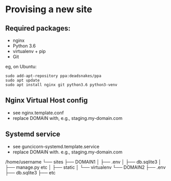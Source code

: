 Provising a new site
====================

## Required packages:

* nginx
* Python 3.6
* virtualenv + pip
* Git

eg, on Ubuntu:

    sudo add-apt-repository ppa:deadsnakes/ppa
    sudo apt update
    sudo apt install nginx git python3.6 python3-venv

## Nginx Virtual Host config

* see nginx.template.conf
* replace DOMAIN with, e.g., staging.my-domain.com

## Systemd service

* see guncicorn-systemd.template.service
* replace DOMAIN with. e.g., staging.my-domain.com

/home/username
└── sites
    ├── DOMAIN1
    │    ├── .env
    │    ├── db.sqlite3
    │    ├── manage.py etc
    │    ├── static
    │    └── virtualenv
    └── DOMAIN2
         ├── .env
         ├── db.sqlite3
         ├── etc
